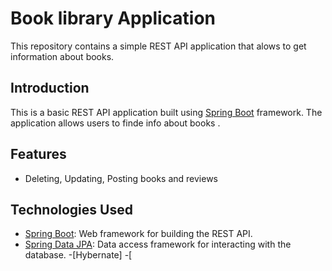 # Book library Application

This repository contains a simple REST API application that alows to get information about books.

## Introduction

This is a basic REST API application built using [Spring Boot](https://spring.io/projects/spring-boot) framework. The application allows users to finde info about books .

## Features

- Deleting, Updating, Posting books and reviews

## Technologies Used

- [Spring Boot](https://spring.io/projects/spring-boot): Web framework for building the REST API.
- [Spring Data JPA](https://spring.io/projects/spring-data-jpa): Data access framework for interacting with the database.
-[Hybernate]
-[
